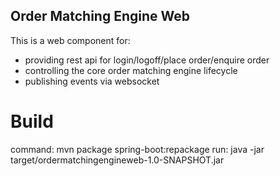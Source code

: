 Order Matching Engine Web
-------------------------
This is a web component for:
   - providing rest api for login/logoff/place order/enquire order
   - controlling the core order matching engine lifecycle
   - publishing events via websocket

Build
=====
command: mvn package spring-boot:repackage
run: java -jar target/ordermatchingengineweb-1.0-SNAPSHOT.jar
